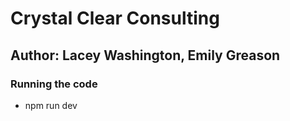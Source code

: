 # Crystal Clear Consulting

## Author: Lacey Washington, Emily Greason

### Running the code

- npm run dev
